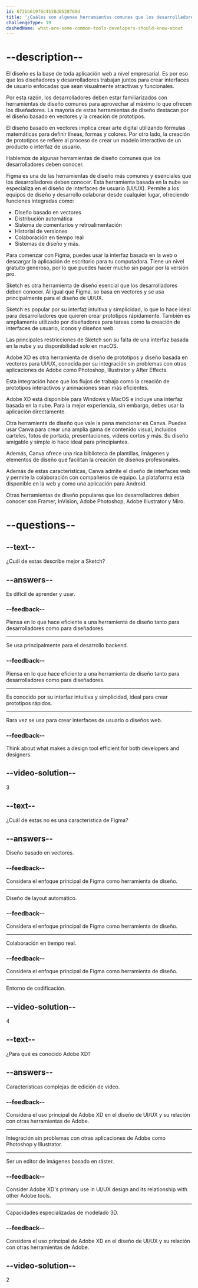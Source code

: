 ```yaml
---
id: 672bb619f0d4538d0528760d
title: '¿Cuáles son algunas herramientas comunes que los desarrolladores deben conocer y que son utilizadas por los diseñadores en la industria?'
challengeType: 19
dashedName: what-are-some-common-tools-developers-should-know-about
---
```


# --description--

El diseño es la base de toda aplicación web a nivel empresarial. Es por eso que los diseñadores y desarrolladores trabajan juntos para crear interfaces de usuario enfocadas que sean visualmente atractivas y funcionales.

Por esta razón, los desarrolladores deben estar familiarizados con herramientas de diseño comunes para aprovechar al máximo lo que ofrecen los diseñadores. La mayoría de estas herramientas de diseño destacan por el diseño basado en vectores y la creación de prototipos.

El diseño basado en vectores implica crear arte digital utilizando fórmulas matemáticas para definir líneas, formas y colores. Por otro lado, la creación de prototipos se refiere al proceso de crear un modelo interactivo de un producto o interfaz de usuario.

Hablemos de algunas herramientas de diseño comunes que los desarrolladores deben conocer.

Figma es una de las herramientas de diseño más comunes y esenciales que los desarrolladores deben conocer. Esta herramienta basada en la nube se especializa en el diseño de interfaces de usuario (UI/UX). Permite a los equipos de diseño y desarrollo colaborar desde cualquier lugar, ofreciendo funciones integradas como:

- Diseño basado en vectores
- Distribución automática
- Sistema de comentarios y retroalimentación
- Historial de versiones
- Colaboración en tiempo real
- Sistemas de diseño y más.

Para comenzar con Figma, puedes usar la interfaz basada en la web o descargar la aplicación de escritorio para tu computadora. Tiene un nivel gratuito generoso, por lo que puedes hacer mucho sin pagar por la versión pro.

Sketch es otra herramienta de diseño esencial que los desarrolladores deben conocer. Al igual que Figma, se basa en vectores y se usa principalmente para el diseño de UI/UX.

Sketch es popular por su interfaz intuitiva y simplicidad, lo que lo hace ideal para desarrolladores que quieren crear prototipos rápidamente. También es ampliamente utilizado por diseñadores para tareas como la creación de interfaces de usuario, iconos y diseños web.

Las principales restricciones de Sketch son su falta de una interfaz basada en la nube y su disponibilidad solo en macOS.

Adobe XD es otra herramienta de diseño de prototipos y diseño basada en vectores para UI/UX, conocida por su integración sin problemas con otras aplicaciones de Adobe como Photoshop, Illustrator y After Effects.

Esta integración hace que los flujos de trabajo como la creación de prototipos interactivos y animaciones sean más eficientes.

Adobe XD está disponible para Windows y MacOS e incluye una interfaz basada en la nube. Para la mejor experiencia, sin embargo, debes usar la aplicación directamente.

Otra herramienta de diseño que vale la pena mencionar es Canva. Puedes usar Canva para crear una amplia gama de contenido visual, incluidos carteles, fotos de portada, presentaciones, videos cortos y más. Su diseño amigable y simple lo hace ideal para principiantes.

Además, Canva ofrece una rica biblioteca de plantillas, imágenes y elementos de diseño que facilitan la creación de diseños profesionales.

Además de estas características, Canva admite el diseño de interfaces web y permite la colaboración con compañeros de equipo. La plataforma está disponible en la web y como una aplicación para Android.

Otras herramientas de diseño populares que los desarrolladores deben conocer son Framer, InVision, Adobe Photoshop, Adobe Illustrator y Miro.

# --questions--

## --text--

¿Cuál de estas describe mejor a Sketch?

## --answers--

Es difícil de aprender y usar.

### --feedback--

Piensa en lo que hace eficiente a una herramienta de diseño tanto para desarrolladores como para diseñadores.

---

Se usa principalmente para el desarrollo backend.

### --feedback--

Piensa en lo que hace eficiente a una herramienta de diseño tanto para desarrolladores como para diseñadores.

---

Es conocido por su interfaz intuitiva y simplicidad, ideal para crear prototipos rápidos.

---

Rara vez se usa para crear interfaces de usuario o diseños web.

### --feedback--

Think about what makes a design tool efficient for both developers and designers.

## --video-solution--

3

## --text--

¿Cuál de estas no es una característica de Figma?

## --answers--

Diseño basado en vectores.

### --feedback--

Considera el enfoque principal de Figma como herramienta de diseño.

---

Diseño de layout automático.

### --feedback--

Considera el enfoque principal de Figma como herramienta de diseño.

---

Colaboración en tiempo real.

### --feedback--

Considera el enfoque principal de Figma como herramienta de diseño.

---

Entorno de codificación.

## --video-solution--

4

## --text--

¿Para qué es conocido Adobe XD?

## --answers--

Características complejas de edición de video.

### --feedback--

Considera el uso principal de Adobe XD en el diseño de UI/UX y su relación con otras herramientas de Adobe.

---

Integración sin problemas con otras aplicaciones de Adobe como Photoshop y Illustrator.

---

Ser un editor de imágenes basado en ráster.

### --feedback--

Consider Adobe XD's primary use in UI/UX design and its relationship with other Adobe tools.

---

Capacidades especializadas de modelado 3D.

### --feedback--

Considera el uso principal de Adobe XD en el diseño de UI/UX y su relación con otras herramientas de Adobe.

## --video-solution--

2
